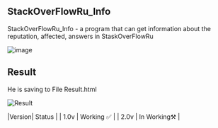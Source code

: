 ﻿## StackOverFlowRu_Info
 StackOverFlowRu_Info - a program that can get information about the reputation, affected, answers in StaskOverFlowRu
 
![image](https://i.ibb.co/2qfbPy4/cmd-5evin-HR9a-G.png)
## Result
He is saving to File Result.html

![Result](https://i.ibb.co/ZLZh4Zh/firefox-FBk6-NTo-Tpz.png)

|Version| Status      |
| 1.0v | Working ✅   |
| 2.0v | In Working⚒️ |

